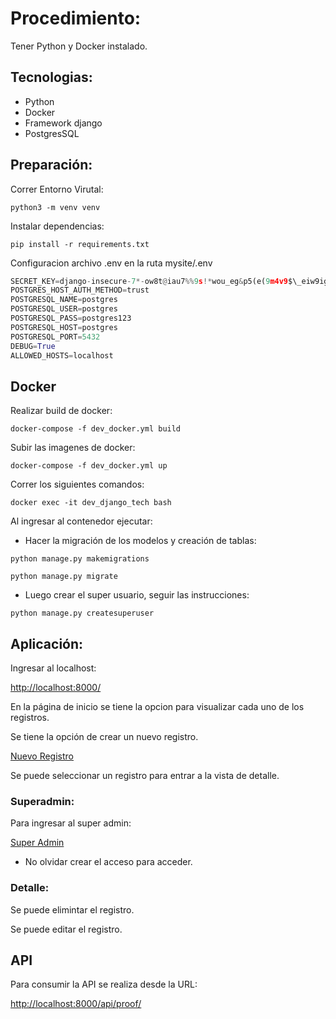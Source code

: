 # Procedimiento:

Tener Python y Docker instalado.

## Tecnologias:

- Python
- Docker
- Framework django
- PostgresSQL

## Preparación:

Correr Entorno Virutal:

`python3 -m venv venv`

Instalar dependencias:

`pip install -r requirements.txt`

Configuracion archivo .env en la ruta mysite/.env

```py
SECRET_KEY=django-insecure-7*-ow8t@iau7%%9s!*wou_eg&p5(e(9m4v9$\_eiw9iguni@zny
POSTGRES_HOST_AUTH_METHOD=trust
POSTGRESQL_NAME=postgres
POSTGRESQL_USER=postgres
POSTGRESQL_PASS=postgres123
POSTGRESQL_HOST=postgres
POSTGRESQL_PORT=5432
DEBUG=True
ALLOWED_HOSTS=localhost
```

## Docker

Realizar build de docker:

`docker-compose -f dev_docker.yml build`

Subir las imagenes de docker:

`docker-compose -f dev_docker.yml up`

Correr los siguientes comandos:

`docker exec -it dev_django_tech bash`

Al ingresar al contenedor ejecutar:

- Hacer la migración de los modelos y creación de tablas:

`python manage.py makemigrations`

`python manage.py migrate`

- Luego crear el super usuario, seguir las instrucciones:

`python manage.py createsuperuser`

## Aplicación:

Ingresar al localhost:

[http://localhost:8000/](http://localhost:8000/proof)

En la página de inicio se tiene la opcion para visualizar cada uno de los registros.

Se tiene la opción de crear un nuevo registro.

[Nuevo Registro](http://localhost:8000/proof/register/new)

Se puede seleccionar un registro para entrar a la vista de detalle.

### Superadmin:

Para ingresar al super admin:

[Super Admin](http://localhost:8000/admin)

- No olvidar crear el acceso para acceder.

### Detalle:

Se puede elimintar el registro.

Se puede editar el registro.

## API

Para consumir la API se realiza desde la URL:

[http://localhost:8000/api/proof/](http://localhost:8000/api/proof/)
